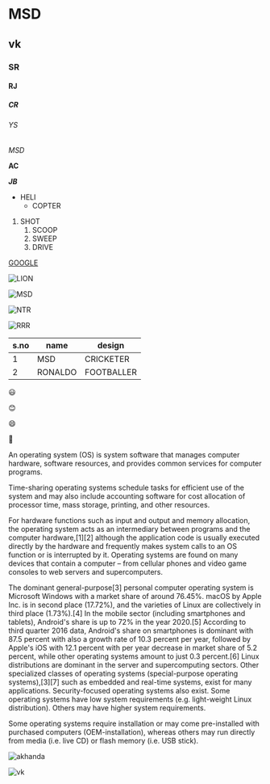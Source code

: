 # MSD
## vk
### SR
#### RJ
##### CR
###### YS
*MSD*

**AC**

***JB***

* HELI
  * COPTER

1. SHOT
    1. SCOOP
    2. SWEEP
    3. DRIVE

[GOOGLE](https://www.google.co.in/)

![LION](https://i.pinimg.com/originals/6f/98/c6/6f98c6a5011c354a082ac561cd15ef50.jpg)

![MSD](https://wallpaperaccess.com/full/1281417.jpg)

![NTR](http://andhraportal.org/wp-content/uploads/2016/09/ntr.jpg)

![RRR](https://images.indianexpress.com/2021/01/rrr-release-date-1200.jpg)

s.no|name|design
----|----|------
1|MSD|CRICKETER
2|RONALDO|FOOTBALLER

:smiley:

:blush:

:smile:

🥰

An operating system (OS) is system software that manages computer hardware, software resources, and provides common services for computer programs.

Time-sharing operating systems schedule tasks for efficient use of the system and may also include accounting software for cost allocation of processor time, mass storage, printing, and other resources.

For hardware functions such as input and output and memory allocation, the operating system acts as an intermediary between programs and the computer hardware,[1][2] although the application code is usually executed directly by the hardware and frequently makes system calls to an OS function or is interrupted by it. Operating systems are found on many devices that contain a computer – from cellular phones and video game consoles to web servers and supercomputers.

The dominant general-purpose[3] personal computer operating system is Microsoft Windows with a market share of around 76.45%. macOS by Apple Inc. is in second place (17.72%), and the varieties of Linux are collectively in third place (1.73%).[4] In the mobile sector (including smartphones and tablets), Android's share is up to 72% in the year 2020.[5] According to third quarter 2016 data, Android's share on smartphones is dominant with 87.5 percent with also a growth rate of 10.3 percent per year, followed by Apple's iOS with 12.1 percent with per year decrease in market share of 5.2 percent, while other operating systems amount to just 0.3 percent.[6] Linux distributions are dominant in the server and supercomputing sectors. Other specialized classes of operating systems (special-purpose operating systems),[3][7] such as embedded and real-time systems, exist for many applications. Security-focused operating systems also exist. Some operating systems have low system requirements (e.g. light-weight Linux distribution). Others may have higher system requirements.

Some operating systems require installation or may come pre-installed with purchased computers (OEM-installation), whereas others may run directly from media (i.e. live CD) or flash memory (i.e. USB stick). 


![akhanda](https://i0.wp.com/www.newsbugz.com/wp-content/uploads/2021/04/akhanda.jpg?resize=1000%2C600&ssl=1)

![vk](https://images.moneycontrol.com/static-mcnews/2021/10/Virat-Kohli-illustration-770x433.jpg?impolicy=website&width=770&height=431)

